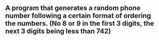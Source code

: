 ## A program that generates a random phone number following a certain format of ordering the numbers. (No 8 or 9 in the first 3 digits, the next 3 digits being less than 742)
